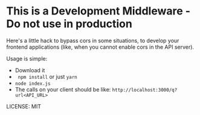 # This is a Development Middleware - Do not use in production

Here's a little hack to bypass cors in some situations, to develop your frontend applications (like, when you cannot enable cors in the API server).

Usage is simple:

 - Download it
 - ```` npm install```` or just ``` yarn ```
 - ``` node index.js ```
 - The calls on your client should be like: ```http://localhost:3000/q?url<API_URL>```

LICENSE: MIT